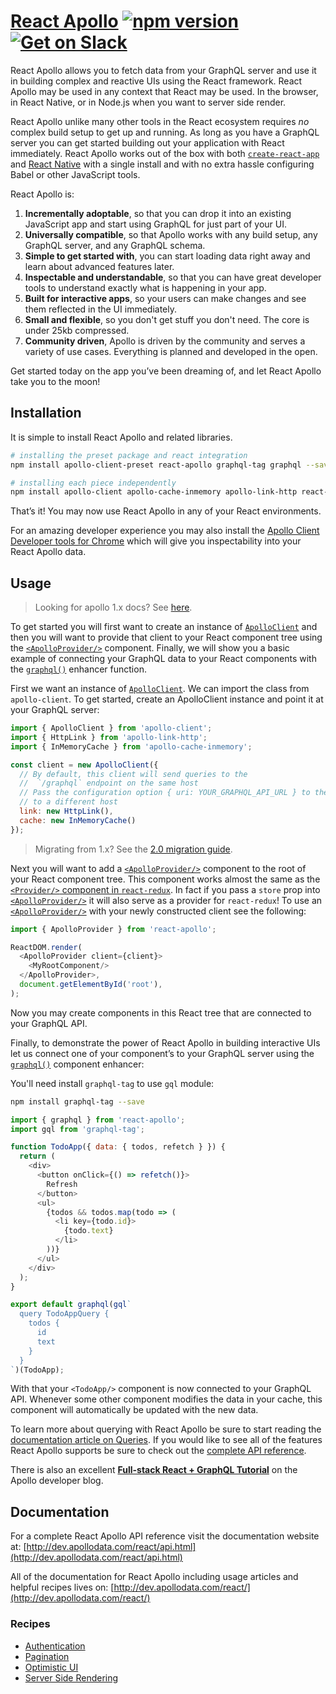 # [React Apollo](http://dev.apollodata.com/react/) [![npm version](https://badge.fury.io/js/react-apollo.svg)](https://badge.fury.io/js/react-apollo) [![Get on Slack](https://img.shields.io/badge/slack-join-orange.svg)](http://www.apollostack.com/#slack)

React Apollo allows you to fetch data from your GraphQL server and use it in building complex and reactive UIs using the React framework. React Apollo may be used in any context that React may be used. In the browser, in React Native, or in Node.js when you want to server side render.

React Apollo unlike many other tools in the React ecosystem requires _no_ complex build setup to get up and running. As long as you have a GraphQL server you can get started building out your application with React immediately. React Apollo works out of the box with both [`create-react-app`][] and [React Native][] with a single install and with no extra hassle configuring Babel or other JavaScript tools.

[`create-react-app`]: https://github.com/facebookincubator/create-react-app
[React Native]: http://facebook.github.io/react-native

React Apollo is:

1. **Incrementally adoptable**, so that you can drop it into an existing JavaScript app and start using GraphQL for just part of your UI.
2. **Universally compatible**, so that Apollo works with any build setup, any GraphQL server, and any GraphQL schema.
2. **Simple to get started with**, you can start loading data right away and learn about advanced features later.
3. **Inspectable and understandable**, so that you can have great developer tools to understand exactly what is happening in your app.
4. **Built for interactive apps**, so your users can make changes and see them reflected in the UI immediately.
4. **Small and flexible**, so you don't get stuff you don't need. The core is under 25kb compressed.
5. **Community driven**, Apollo is driven by the community and serves a variety of use cases. Everything is planned and developed in the open.

Get started today on the app you’ve been dreaming of, and let React Apollo take you to the moon!

## Installation

It is simple to install React Apollo and related libraries.

```bash
# installing the preset package and react integration
npm install apollo-client-preset react-apollo graphql-tag graphql --save

# installing each piece independently
npm install apollo-client apollo-cache-inmemory apollo-link-http react-apollo graphql-tag graphql ---save
```

That’s it! You may now use React Apollo in any of your React environments.

For an amazing developer experience you may also install the [Apollo Client Developer tools for Chrome][] which will give you inspectability into your React Apollo data.

[Apollo Client Developer tools for Chrome]: https://chrome.google.com/webstore/detail/apollo-client-developer-t/jdkknkkbebbapilgoeccciglkfbmbnfm

## Usage

> Looking for apollo 1.x docs? See [here](https://s3.amazonaws.com/apollo-docs-1.x/index.html).

To get started you will first want to create an instance of [`ApolloClient`][] and then you will want to provide that client to your React component tree using the [`<ApolloProvider/>`][] component. Finally, we will show you a basic example of connecting your GraphQL data to your React components with the [`graphql()`][] enhancer function.

First we want an instance of [`ApolloClient`][]. We can import the class from `apollo-client`.
To get started, create an ApolloClient instance and point it at your GraphQL server:

```js
import { ApolloClient } from 'apollo-client';
import { HttpLink } from 'apollo-link-http';
import { InMemoryCache } from 'apollo-cache-inmemory';

const client = new ApolloClient({
  // By default, this client will send queries to the
  //  `/graphql` endpoint on the same host
  // Pass the configuration option { uri: YOUR_GRAPHQL_API_URL } to the `HttpLink` to connect
  // to a different host
  link: new HttpLink(),
  cache: new InMemoryCache()
});
```

> Migrating from 1.x? See the [2.0 migration guide](https://www.apollographql.com/docs/react/2.0-migration.html).

Next you will want to add a [`<ApolloProvider/>`][] component to the root of your React component tree. This component works almost the same as the [`<Provider/>` component in `react-redux`][]. In fact if you pass a `store` prop into [`<ApolloProvider/>`][] it will also serve as a provider for `react-redux`! To use an [`<ApolloProvider/>`][] with your newly constructed client see the following:

```js
import { ApolloProvider } from 'react-apollo';

ReactDOM.render(
  <ApolloProvider client={client}>
    <MyRootComponent/>
  </ApolloProvider>,
  document.getElementById('root'),
);
```

Now you may create components in this React tree that are connected to your GraphQL API.

Finally, to demonstrate the power of React Apollo in building interactive UIs let us connect one of your component’s to your GraphQL server using the [`graphql()`][] component enhancer:

You'll need install `graphql-tag` to use `gql` module:

```bash
npm install graphql-tag --save
```

```js
import { graphql } from 'react-apollo';
import gql from 'graphql-tag';

function TodoApp({ data: { todos, refetch } }) {
  return (
    <div>
      <button onClick={() => refetch()}>
        Refresh
      </button>
      <ul>
        {todos && todos.map(todo => (
          <li key={todo.id}>
            {todo.text}
          </li>
        ))}
      </ul>
    </div>
  );
}

export default graphql(gql`
  query TodoAppQuery {
    todos {
      id
      text
    }
  }
`)(TodoApp);
```

With that your `<TodoApp/>` component is now connected to your GraphQL API. Whenever some other component modifies the data in your cache, this component will automatically be updated with the new data.

To learn more about querying with React Apollo be sure to start reading the [documentation article on Queries][]. If you would like to see all of the features React Apollo supports be sure to check out the [complete API reference][].

There is also an excellent [**Full-stack React + GraphQL Tutorial**][] on the Apollo developer blog.

[`ApolloClient`]: http://dev.apollodata.com/core/apollo-client-api.html#apollo-client
[`<ApolloProvider/>`]: http://dev.apollodata.com/react/api.html#ApolloProvider
[`graphql()`]: http://dev.apollodata.com/react/api.html#graphql
[`createNetworkInterface`]: http://dev.apollodata.com/core/network.html
[`<Provider/>` component in `react-redux`]: https://github.com/reactjs/react-redux/blob/master/docs/api.md#provider-store
[documentation article on Queries]: http://dev.apollodata.com/react/queries.html
[complete API reference]: http://dev.apollodata.com/react/api.html
[**Full-stack React + GraphQL Tutorial**]: https://dev-blog.apollodata.com/full-stack-react-graphql-tutorial-582ac8d24e3b#.w8e9j7jmp
[Learn Apollo]: https://www.learnapollo.com/

## Documentation

For a complete React Apollo API reference visit the documentation website at: [http://dev.apollodata.com/react/api.html](http://dev.apollodata.com/react/api.html)

All of the documentation for React Apollo including usage articles and helpful recipes lives on: [http://dev.apollodata.com/react/](http://dev.apollodata.com/react/)

### Recipes

- [Authentication](http://dev.apollodata.com/react/auth.html)
- [Pagination](http://dev.apollodata.com/react/pagination.html)
- [Optimistic UI](http://dev.apollodata.com/react/optimistic-ui.html)
- [Server Side Rendering](https://www.apollographql.com/docs/react/recipes/server-side-rendering.html)

